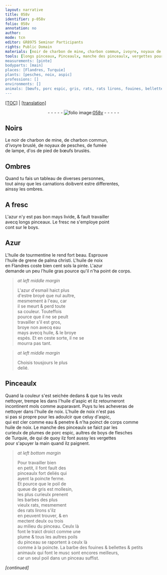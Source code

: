 ```yaml
---
layout: narrative
title: 058v
identifier: p-058v
folio: 058v
annotation: no
author:
mode: tcn
editor: GR8975 Seminar Participants
rights: Public Domain
materials: [noir de charbon de mine, charbon commun, ivoyre, noyaux de pesches, fumée de lampe, os de pied de bœufs, azur, boys., Azur, huile de tourmentine, huile de grene de palma christi, huile de noix, huile gras, azur d'esmail, eau, huile, huile d'aspic, aspic, plumes de porc espic, boys de flesches de Turquie, boys, poil de queue de gris, barbes des plus vieulx rats, plume, poils, barbe des fouines & bellettes & petits animaulx qui font le musc, musc, poil]
tools: [longs pinceaux, Pinceaulx, manche des pinceaulx, vergettes pour s'apuyer la main quand ilz paignent, pinceaulx fort deliés qui ayent la poincte ferme, pinceau, plume]
measurements: [pinte]
bodyparts: [main]
places: [Flandres, Turquie]
plants: [pesches, noix, aspic]
professions: []
environments: []
animals: [bœufs, porc espic, gris, rats, rats lirons, fouines, bellettes]
---
```


 <p><a href="{{ site.baseurl }}/normalized/">[TOC]</a> | <a href="{{ site.baseurl }}/texts/p-058v_tl/" target="_blank">[translation]</a></p><div class="folio" align="center">- - - - - <a href="http://gallica.bnf.fr/ark:/12148/btv1b10500001g/f122.item." target="_blank"><img src="https://cu-mkp.github.io/2017-workshop-edition/assets/photo-icon.png" alt="folio image: " style="display:inline-block; margin-bottom:-3px;"/>058v</a> - - - - - </div>  
  

## Noirs

 
Le <span class="m">noir de charbon de mine</span>, de <span class="m">charbon commun</span>,<br/> d'<span class="m">ivoyre</span> bruslé, de <span class="m">noyaux de <span class="pa">pesches</span></span>, de <span class="m">fumée<br/> de lampe</span>, d'<span class="m">os de pied de <span class="al">bœufs</span></span> bruslés.

 
  

## Ombres

 
Quand tu fais un tableau de diverses personnes,<br/> tout ainsy que les carnations doibvent estre differentes,<br/> ainssy les ombres.

 
  

## A fresc

 
L'<span class="m">azur</span> n'y est pas bon mays livide, & fault travailler<br/> avecq <span class="tl">longs pinceaux</span>. Le fresc ne s'employe point<br/> <span class="del">cont</span> sur le <span class="m">boys.</span>

 
  

## <span class="m">Azur</span>

 
L'<span class="m">huile de tourmentine</span> le rend fort beau. Esprouve<br/> l'<span class="m">huile de grene de palma christi</span>. L'<span class="m">huile de <span class="pa">noix</span></span><br/> en <span class="pl">Flandres</span> coste bien cent <span class="cn">sols</span> la <span class="ms">pinte</span>. L'<span class="m">azur</span><br/> demande un peu l'<span class="m">huile gras</span> pource qu'il n'ha point de corps.
 
> *at left middle margin*
> 
> 
>   L'<span class="m">azur d'esmail</span> haict plus<br/> d'estre broyé que nul aultre,<br/> mesmement à l'<span class="m">eau</span>, car<br/> il se meurt & perd toute<br/> sa couleur. Touteffois<br/> pource que il ne se peult<br/> travailler s'il est gros,<br/> broye non avecq <span class="m">eau</span><br/> mays avecq <span class="m">huile</span>, & le broye<br/> espés. Et en ceste sorte, il ne se<br/> mourra pas tant.
 
> *at left middle margin*
> 
> 
>   Choisis tousjours le plus<br/> delié.
 
 
  

## <span class="tl">Pinceaulx</span>

 
Quand la couleur s'est seichée dedans & que tu les veulx<br/> nettoyer, trempe les dans l'<span class="m">huile d'<span class="pa">aspic</span></span> et ilz retourneront<br/> incontinent mols co<span class="exp">mm</span>e auparavant. Puys tu les acheveras de<br/> nettoyer dans l'<span class="m">huile de <span class="pa">noix</span></span>. L'<span class="m">huile de <span class="pa">noix</span></span> n'est pas<br/> <span class="del">si pas</span> si propre pour les adoulcir que celuy d'<span class="m"><span class="pa">aspic</span></span>,<br/> qui est cler comme <span class="m">eau</span> & penetre & n'ha poinct de corps co<span class="exp">mm</span>e<br/> <span class="m">huile de <span class="pa">noix</span></span>. Le <span class="tl">manche des pinceaulx</span> se faict par les<br/> curieulx de <span class="m">plumes de <span class="al">porc espic</span></span>, aultres de <span class="m"><span class="m">boys</span> de flesches<br/> de <span class="pl">Turquie</span></span>, <span class="del">de qui</span> de quoy ilz font aussy les <span class="tl">vergettes<br/> pour s'apuyer la <span class="bp">main</span> quand ilz paignent</span>.
 
> *at left bottom margin*
> 
> 
>   Pour travailler bien<br/> en petit, il <span class="del">font</span> fault des<br/> <span class="tl">pinceaulx fort deliés qui<br/> ayent la poincte ferme</span>.<br/> Et pource que le <span class="m">poil de<br/> queue de <span class="al">gris</span></span> est mollesin,<br/> les plus curieulx prenent<br/> les <span class="m">barbes des plus<br/> vieulx <span class="al">rats</span></span>, mesmem<span class="exp">ent</span><br/> des <span class="al">rats lirons</span> s'ilz<br/> en peuvent trouver, & en<br/> mectent deulx ou trois<br/> au milieu du <span class="tl">pinceau</span>. Ceulx là<br/> font le traict droict comme une<br/> <span class="tl"><span class="m">plume</span></span> & tous les aultres <span class="m">poils</span><br/> du <span class="tl">pinceau</span> se raportent à ceulx là<br/> co<span class="exp">mm</span>e à la poincte. La <span class="m">barbe des <span class="al">fouines</span> & <span class="al">bellettes</span> & petits animaulx qui font le <span class="m">musc</span></span> sont encores meilleurs,<br/> car un seul <span class="m">poil</span> dans un <span class="tl">pinceau</span> suffist.
 
*[continued]*
 
 